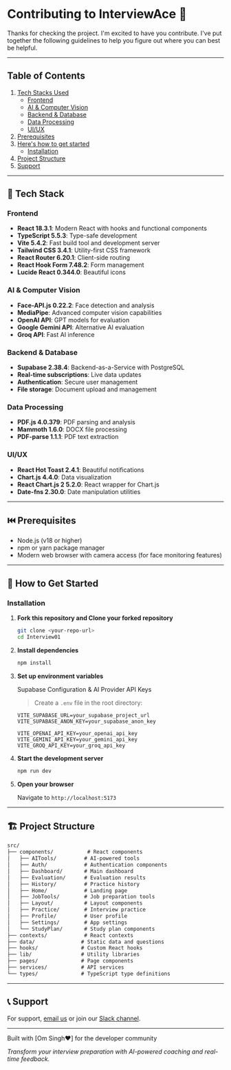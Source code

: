 # Contributing to InterviewAce 🚀

Thanks for checking the project.  I'm excited to have you contribute.
I've put together the following guidelines to help you figure out where you can best be helpful.

---

## Table of Contents

1. [Tech Stacks Used](#-tech-stack)
    - [Frontend](#frontend)
    - [AI & Computer Vision](#ai--computer-vision)
    - [Backend & Database](#backend--database)
    - [Data Processing](#data-processing)
    - [UI/UX](#uiux)
2. [Prerequisites](#️-prerequisites)
3. [Here's how to get started](#-how-to-get-started)
    - [Installation](#installation)
4. [Project Structure](#️-project-structure)
5. [Support](#-support)

---

## 📌 Tech Stack

### Frontend

- **React 18.3.1**: Modern React with hooks and functional components
- **TypeScript 5.5.3**: Type-safe development
- **Vite 5.4.2**: Fast build tool and development server
- **Tailwind CSS 3.4.1**: Utility-first CSS framework
- **React Router 6.20.1**: Client-side routing
- **React Hook Form 7.48.2**: Form management
- **Lucide React 0.344.0**: Beautiful icons

### AI & Computer Vision

- **Face-API.js 0.22.2**: Face detection and analysis
- **MediaPipe**: Advanced computer vision capabilities
- **OpenAI API**: GPT models for evaluation
- **Google Gemini API**: Alternative AI evaluation
- **Groq API**: Fast AI inference

### Backend & Database

- **Supabase 2.38.4**: Backend-as-a-Service with PostgreSQL
- **Real-time subscriptions**: Live data updates
- **Authentication**: Secure user management
- **File storage**: Document upload and management

### Data Processing

- **PDF.js 4.0.379**: PDF parsing and analysis
- **Mammoth 1.6.0**: DOCX file processing
- **PDF-parse 1.1.1**: PDF text extraction

### UI/UX

- **React Hot Toast 2.4.1**: Beautiful notifications
- **Chart.js 4.4.0**: Data visualization
- **React Chart.js 2 5.2.0**: React wrapper for Chart.js
- **Date-fns 2.30.0**: Date manipulation utilities

---

## ⏮️ Prerequisites

- Node.js (v18 or higher)
- npm or yarn package manager
- Modern web browser with camera access (for face monitoring features)

---

## 🚀 How to Get Started

### Installation

1. **Fork this repository and Clone your forked repository**

   ```bash
   git clone <your-repo-url>
   cd Interview01
   ```

2. **Install dependencies**

   ```bash
   npm install
   ```

3. **Set up environment variables**

   Supabase Configuration & AI Provider API Keys
   >Create a `.env` file in the root directory:

    ```env
    VITE_SUPABASE_URL=your_supabase_project_url
    VITE_SUPABASE_ANON_KEY=your_supabase_anon_key

    VITE_OPENAI_API_KEY=your_openai_api_key
    VITE_GEMINI_API_KEY=your_gemini_api_key
    VITE_GROQ_API_KEY=your_groq_api_key
    ```

4. **Start the development server**

   ```bash
   npm run dev
   ```

5. **Open your browser**

    Navigate to `http://localhost:5173`

---

## 🏗️ Project Structure

```txt
src/
├── components/           # React components
│   ├── AITools/         # AI-powered tools
│   ├── Auth/            # Authentication components
│   ├── Dashboard/       # Main dashboard
│   ├── Evaluation/      # Evaluation results
│   ├── History/         # Practice history
│   ├── Home/            # Landing page
│   ├── JobTools/        # Job preparation tools
│   ├── Layout/          # Layout components
│   ├── Practice/        # Interview practice
│   ├── Profile/         # User profile
│   ├── Settings/        # App settings
│   └── StudyPlan/       # Study plan components
├── contexts/            # React contexts
├── data/               # Static data and questions
├── hooks/              # Custom React hooks
├── lib/                # Utility libraries
├── pages/              # Page components
├── services/           # API services
└── types/              # TypeScript type definitions
```

---

## 📞 Support

For support, [email us](mailto:support@interviewace.com) or join our [Slack channel](https://your-slack-channel-link).

---

Built with [Om Singh❤️] for the developer community

*Transform your interview preparation with AI-powered coaching and real-time feedback.*
